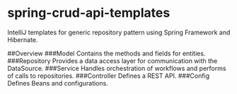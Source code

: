 # spring-crud-api-templates
IntelliJ templates for generic repository pattern using Spring Framework and Hibernate.

##Overview
###Model
Contains the methods and fields for entities.
###Repository
Provides a data access layer for communication with the DataSource.
###Service
Handles orchestration of workflows and performs of calls to repositories.
###Controller
Defines a REST API.
###Config
Defines Beans and configurations.
